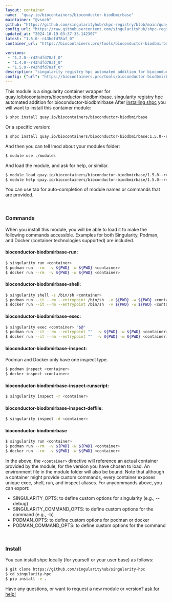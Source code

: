 ```yaml
---
layout: container
name:  "quay.io/biocontainers/bioconductor-biodbmirbase"
maintainer: "@vsoch"
github: "https://github.com/singularityhub/shpc-registry/blob/main/quay.io/biocontainers/bioconductor-biodbmirbase/container.yaml"
config_url: "https://raw.githubusercontent.com/singularityhub/shpc-registry/main/quay.io/biocontainers/bioconductor-biodbmirbase/container.yaml"
updated_at: "2024-10-19 03:37:33.142307"
latest: "1.5.0--r43hdfd78af_0"
container_url: "https://biocontainers.pro/tools/bioconductor-biodbmirbase"

versions:
 - "1.2.0--r42hdfd78af_0"
 - "1.4.0--r43hdfd78af_0"
 - "1.5.0--r43hdfd78af_0"
description: "singularity registry hpc automated addition for bioconductor-biodbmirbase"
config: {"url": "https://biocontainers.pro/tools/bioconductor-biodbmirbase", "maintainer": "@vsoch", "description": "singularity registry hpc automated addition for bioconductor-biodbmirbase", "latest": {"1.5.0--r43hdfd78af_0": "sha256:1c483720ed07c5085ee5a1f1a1b1c17877e9c0cfbfeecb9ee27d22ba515111b9"}, "tags": {"1.2.0--r42hdfd78af_0": "sha256:20c41cabec89d218bdde6c100f6621a7b8482e6f25c49b874a8e7b74983a7121", "1.4.0--r43hdfd78af_0": "sha256:8110749069f2f82f5e146f28ddf81e1254825fd65c0b367ff2b9e4fdc02e69fe", "1.5.0--r43hdfd78af_0": "sha256:1c483720ed07c5085ee5a1f1a1b1c17877e9c0cfbfeecb9ee27d22ba515111b9"}, "docker": "quay.io/biocontainers/bioconductor-biodbmirbase"}
---
```


This module is a singularity container wrapper for quay.io/biocontainers/bioconductor-biodbmirbase.
singularity registry hpc automated addition for bioconductor-biodbmirbase
After [installing shpc](#install) you will want to install this container module:


```bash
$ shpc install quay.io/biocontainers/bioconductor-biodbmirbase
```

Or a specific version:

```bash
$ shpc install quay.io/biocontainers/bioconductor-biodbmirbase:1.5.0--r43hdfd78af_0
```

And then you can tell lmod about your modules folder:

```bash
$ module use ./modules
```

And load the module, and ask for help, or similar.

```bash
$ module load quay.io/biocontainers/bioconductor-biodbmirbase/1.5.0--r43hdfd78af_0
$ module help quay.io/biocontainers/bioconductor-biodbmirbase/1.5.0--r43hdfd78af_0
```

You can use tab for auto-completion of module names or commands that are provided.

<br>

### Commands

When you install this module, you will be able to load it to make the following commands accessible.
Examples for both Singularity, Podman, and Docker (container technologies supported) are included.

#### bioconductor-biodbmirbase-run:

```bash
$ singularity run <container>
$ podman run --rm  -v ${PWD} -w ${PWD} <container>
$ docker run --rm  -v ${PWD} -w ${PWD} <container>
```

#### bioconductor-biodbmirbase-shell:

```bash
$ singularity shell -s /bin/sh <container>
$ podman run --it --rm --entrypoint /bin/sh  -v ${PWD} -w ${PWD} <container>
$ docker run --it --rm --entrypoint /bin/sh  -v ${PWD} -w ${PWD} <container>
```

#### bioconductor-biodbmirbase-exec:

```bash
$ singularity exec <container> "$@"
$ podman run --it --rm --entrypoint ""  -v ${PWD} -w ${PWD} <container> "$@"
$ docker run --it --rm --entrypoint ""  -v ${PWD} -w ${PWD} <container> "$@"
```

#### bioconductor-biodbmirbase-inspect:

Podman and Docker only have one inspect type.

```bash
$ podman inspect <container>
$ docker inspect <container>
```

#### bioconductor-biodbmirbase-inspect-runscript:

```bash
$ singularity inspect -r <container>
```

#### bioconductor-biodbmirbase-inspect-deffile:

```bash
$ singularity inspect -d <container>
```



#### bioconductor-biodbmirbase

```bash
$ singularity run <container>
$ podman run --rm  -v ${PWD} -w ${PWD} <container>
$ docker run --rm  -v ${PWD} -w ${PWD} <container>
```


In the above, the `<container>` directive will reference an actual container provided
by the module, for the version you have chosen to load. An environment file in the
module folder will also be bound. Note that although a container
might provide custom commands, every container exposes unique exec, shell, run, and
inspect aliases. For anycommands above, you can export:

 - SINGULARITY_OPTS: to define custom options for singularity (e.g., --debug)
 - SINGULARITY_COMMAND_OPTS: to define custom options for the command (e.g., -b)
 - PODMAN_OPTS: to define custom options for podman or docker
 - PODMAN_COMMAND_OPTS: to define custom options for the command

<br>

### Install

You can install shpc locally (for yourself or your user base) as follows:

```bash
$ git clone https://github.com/singularityhub/singularity-hpc
$ cd singularity-hpc
$ pip install -e .
```

Have any questions, or want to request a new module or version? [ask for help!](https://github.com/singularityhub/singularity-hpc/issues)